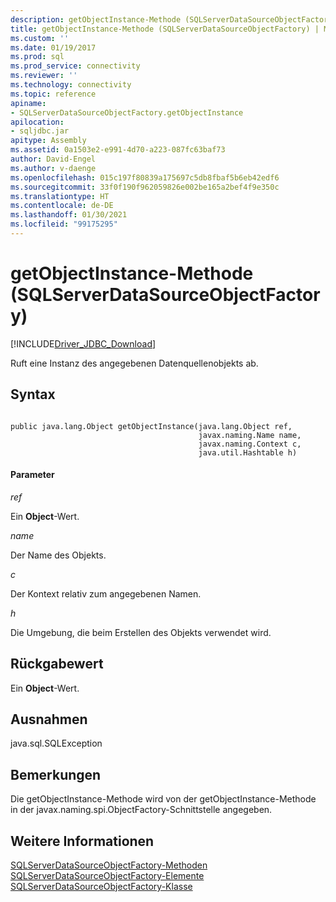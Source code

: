 ```yaml
---
description: getObjectInstance-Methode (SQLServerDataSourceObjectFactory)
title: getObjectInstance-Methode (SQLServerDataSourceObjectFactory) | Microsoft-Dokumentation
ms.custom: ''
ms.date: 01/19/2017
ms.prod: sql
ms.prod_service: connectivity
ms.reviewer: ''
ms.technology: connectivity
ms.topic: reference
apiname:
- SQLServerDataSourceObjectFactory.getObjectInstance
apilocation:
- sqljdbc.jar
apitype: Assembly
ms.assetid: 0a1503e2-e991-4d70-a223-087fc63baf73
author: David-Engel
ms.author: v-daenge
ms.openlocfilehash: 015c197f80839a175697c5db8fbaf5b6eb42edf6
ms.sourcegitcommit: 33f0f190f962059826e002be165a2bef4f9e350c
ms.translationtype: HT
ms.contentlocale: de-DE
ms.lasthandoff: 01/30/2021
ms.locfileid: "99175295"
---
```

# <a name="getobjectinstance-method-sqlserverdatasourceobjectfactory"></a>getObjectInstance-Methode (SQLServerDataSourceObjectFactory)
[!INCLUDE[Driver_JDBC_Download](../../../includes/driver_jdbc_download.md)]

  Ruft eine Instanz des angegebenen Datenquellenobjekts ab.  
  
## <a name="syntax"></a>Syntax  
  
```  
  
public java.lang.Object getObjectInstance(java.lang.Object ref,  
                                          javax.naming.Name name,  
                                          javax.naming.Context c,  
                                          java.util.Hashtable h)  
```  
  
#### <a name="parameters"></a>Parameter  
 *ref*  
  
 Ein **Object**-Wert.  
  
 *name*  
  
 Der Name des Objekts.  
  
 *c*  
  
 Der Kontext relativ zum angegebenen Namen.  
  
 *h*  
  
 Die Umgebung, die beim Erstellen des Objekts verwendet wird.  
  
## <a name="return-value"></a>Rückgabewert  
 Ein **Object**-Wert.  
  
## <a name="exceptions"></a>Ausnahmen  
 java.sql.SQLException  
  
## <a name="remarks"></a>Bemerkungen  
 Die getObjectInstance-Methode wird von der getObjectInstance-Methode in der javax.naming.spi.ObjectFactory-Schnittstelle angegeben.  
  
## <a name="see-also"></a>Weitere Informationen  
 [SQLServerDataSourceObjectFactory-Methoden](../../../connect/jdbc/reference/sqlserverdatasourceobjectfactory-methods.md)   
 [SQLServerDataSourceObjectFactory-Elemente](../../../connect/jdbc/reference/sqlserverdatasourceobjectfactory-members.md)   
 [SQLServerDataSourceObjectFactory-Klasse](../../../connect/jdbc/reference/sqlserverdatasourceobjectfactory-class.md)  
  
  
